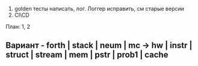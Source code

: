 1. golden тесты написать, лог. Логгер исправить, см старые версии
2. CI\CD

План: 1, 2

## Вариант - forth | stack | neum | mc -> hw | instr | struct | stream | mem | pstr | prob1 | cache



